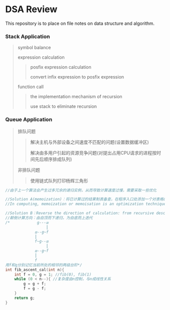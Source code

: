 # DSA Review
This repository is to place on file notes on data structure and algorithm.

### Stack Application
> symbol balance
>
> expression calculation
>
>> posfix expression calculation
>>
>> convert infix expression to posfix expression
>>
> function call
>
>> the implementation mechanism of recursion
>>
>> use stack to eliminate recursion

### Queue Application
> 排队问题
>
>> 解决主机与外部设备之间速度不匹配的问题(设置数据缓冲区)
>>
>> 解决由多用户引起的资源竞争问题(对提出占用CPU请求的进程按时间先后顺序排成队列)
>>
> 非排队问题
>
>> 使用链式队列打印杨辉三角形
>>

```C
//由于上一个算法会产生过多冗余的递归实例，从而导致计算速度过慢，需要采取一些优化

//Solution A(memoization)：将已计算过的结果制表备查，在程序入口处添加一个对表格的查询语句，只有在没有查询到结果的情况下，才会执行实质的计算。有效地克服刚才的缺点。
//In computing, memoization or memoisation is an optimization technique used primarily to speed up computer programs by storing the results of expensive function calls and returning the cached result when the same inputs occur again

//Solution B：Reverse the direction of calculation: from recursive descent to iterative ascent
//颠倒计算方向：由自顶而下递归，为自底而上迭代
/*            g---⧈
                  ⎮
             ⧈--g~f
             ⎮
             f~g--⧈
                  ⎮
             ⧈--g~f
             ⎮
             f
用f和g分别记忆当前所处的相邻的两级台阶*/
int fib_ascent_cal(int n){
    int f = 0, g = 1; //fib(0), fib(1)
    while (0 < n--){ //复杂度由n控制，与n成线性关系
        g = g + f;
        f = g - f;
    }
    return g;
}
```
>>
